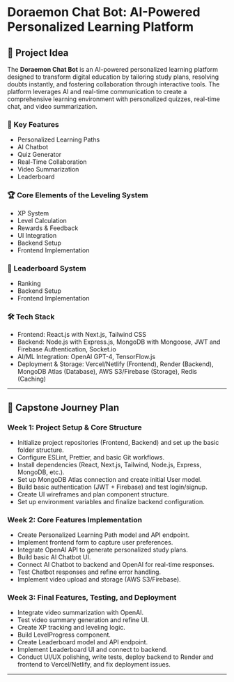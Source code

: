 # Doraemon Chat Bot: AI-Powered Personalized Learning Platform

## 🌟 Project Idea

The **Doraemon Chat Bot** is an AI-powered personalized learning platform designed to transform digital education by tailoring study plans, resolving doubts instantly, and fostering collaboration through interactive tools. The platform leverages AI and real-time communication to create a comprehensive learning environment with personalized quizzes, real-time chat, and video summarization.

### 🚀 Key Features

- Personalized Learning Paths
- AI Chatbot
- Quiz Generator
- Real-Time Collaboration
- Video Summarization
- Leaderboard

### 🏆 Core Elements of the Leveling System

- XP System
- Level Calculation
- Rewards & Feedback
- UI Integration
- Backend Setup
- Frontend Implementation

### 🏅 Leaderboard System

- Ranking
- Backend Setup
- Frontend Implementation

### 🛠️ Tech Stack

- Frontend: React.js with Next.js, Tailwind CSS
- Backend: Node.js with Express.js, MongoDB with Mongoose, JWT and Firebase Authentication, Socket.io
- AI/ML Integration: OpenAI GPT-4, TensorFlow.js
- Deployment & Storage: Vercel/Netlify (Frontend), Render (Backend), MongoDB Atlas (Database), AWS S3/Firebase (Storage), Redis (Caching)

---

## 📅 Capstone Journey Plan

### Week 1: Project Setup & Core Structure
- Initialize project repositories (Frontend, Backend) and set up the basic folder structure.
- Configure ESLint, Prettier, and basic Git workflows.
- Install dependencies (React, Next.js, Tailwind, Node.js, Express, MongoDB, etc.).
- Set up MongoDB Atlas connection and create initial User model.
- Build basic authentication (JWT + Firebase) and test login/signup.
- Create UI wireframes and plan component structure.
- Set up environment variables and finalize backend configuration.

### Week 2: Core Features Implementation
- Create Personalized Learning Path model and API endpoint.
- Implement frontend form to capture user preferences.
- Integrate OpenAI API to generate personalized study plans.
- Build basic AI Chatbot UI.
- Connect AI Chatbot to backend and OpenAI for real-time responses.
- Test Chatbot responses and refine error handling.
- Implement video upload and storage (AWS S3/Firebase).

### Week 3: Final Features, Testing, and Deployment
- Integrate video summarization with OpenAI.
- Test video summary generation and refine UI.
- Create XP tracking and leveling logic.
- Build LevelProgress component.
- Create Leaderboard model and API endpoint.
- Implement Leaderboard UI and connect to backend.
- Conduct UI/UX polishing, write tests, deploy backend to Render and frontend to Vercel/Netlify, and fix deployment issues.

---